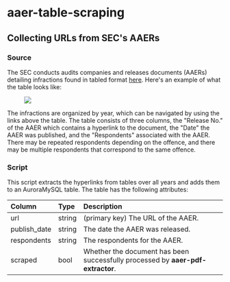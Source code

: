 # aaer-table-scraping
## Collecting URLs from SEC's AAERs

### Source
The SEC conducts audits companies and releases documents (AAERs) detailing infractions found in tabled format [here](https://www.sec.gov/divisions/enforce/friactions.htm).
Here's an example of what the table looks like:
<figure>
<img src="https://cdn.discordapp.com/attachments/859932849314725891/977279370462896128/unknown.png"/>
</figure>

The infractions are organized by year, which can be navigated by using the links above the table. The table consists of three columns, the "Release No." of the AAER which contains a hyperlink to the document, the "Date" the AAER was published, and the "Respondents" associated with the AAER. There may be repeated respondents depending on the offence, and there may be multiple respondents that correspond to the same offence.


### Script
This script extracts the hyperlinks from tables over all years and adds them to an AuroraMySQL table.
The table has the following attributes:

| Column | Type | Description |
| :--- | :--- | :--- |
| url | string | (primary key) The URL of the AAER. |
| publish_date | string | The date the AAER was released. |
| respondents | string | The respondents for the AAER. |
| scraped | bool | Whether the document has been successfully processed by **aaer-pdf-extractor**. |

